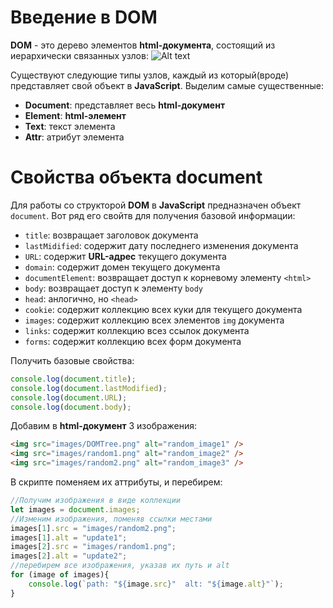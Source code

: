# Введение в DOM

**DOM** - это дерево элементов **html-документа**, состоящий из иерархически связанных узлов:
![Alt text](image.png)

Существуют следующие типы узлов, каждый из который(вроде) представляет свой объект в **JavaScript**. Выделим самые существенные:
+ **Document**: представляет весь **html-документ**
+ **Element**: **html-элемент**
+ **Text**: текст элемента
+ **Attr**: атрибут элемента
 
# Свойства объекта document

Для работы со структорой **DOM** в **JavaScript** предназначен объект `document`. Вот ряд его свойтв для получения базовой информации:
+ `title`: возвращает заголовок документа 
+ `lastMidified`: содержит дату последнего изменения документа
+ `URL`: содержит **URL-адрес** текущего документа
+ `domain`: содержит домен текущего документа
+ `documentElement`: возвращает доступ к корневому элементу `<html>`
+ `body`: возвращает доступ к элементу `body`
+ `head`: анлогично, но `<head>`
+ `cookie`: содержит коллекцию всех куки для текущего документа
+ `images`: содержит коллекцию всех элементов `img` документа
+ `links`: содержит коллекцию всез ссылок документа
+ `forms`: содержит коллекцию всех форм документа
  
Получить базовые свойства:
```js
console.log(document.title);
console.log(document.lastModified);
console.log(document.URL);
console.log(document.body);
```

Добавим в **html-документ** 3 изображения:
```html
<img src="images/DOMTree.png" alt="random_image1" />
<img src="images/random1.png" alt="random_image2" />
<img src="images/random2.png" alt="random_image3" />
```
В скрипте поменяем их аттрибуты, и перебирем:
```js
//Получим изображения в виде коллекции
let images = document.images;
//Изменим изображения, поменяв ссылки местами
images[1].src = "images/random2.png";
images[1].alt = "update1";
images[2].src = "images/random1.png";
images[2].alt = "update2";
//перебирем все изображения, указав их путь и alt
for (image of images){
    console.log(`path: "${image.src}"  alt: "${image.alt}"`);
}
```